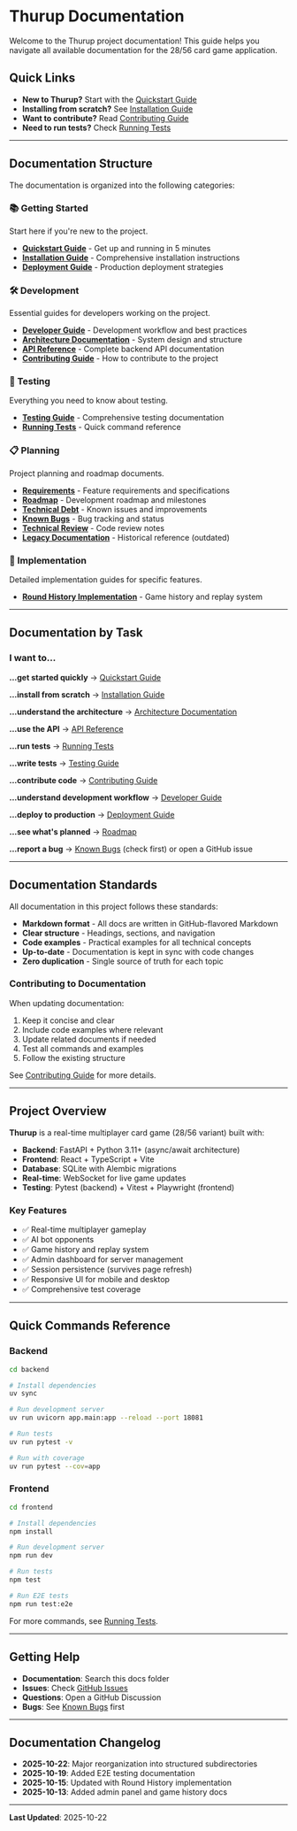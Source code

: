 # Thurup Documentation

Welcome to the Thurup project documentation! This guide helps you navigate all available documentation for the 28/56 card game application.

## Quick Links

- **New to Thurup?** Start with the [Quickstart Guide](./getting-started/QUICKSTART.md)
- **Installing from scratch?** See [Installation Guide](./getting-started/INSTALLATION.md)
- **Want to contribute?** Read [Contributing Guide](./development/CONTRIBUTING.md)
- **Need to run tests?** Check [Running Tests](./testing/RUNNING_TESTS.md)

---

## Documentation Structure

The documentation is organized into the following categories:

### 📚 Getting Started

Start here if you're new to the project.

- **[Quickstart Guide](./getting-started/QUICKSTART.md)** - Get up and running in 5 minutes
- **[Installation Guide](./getting-started/INSTALLATION.md)** - Comprehensive installation instructions
- **[Deployment Guide](./getting-started/DEPLOYMENT.md)** - Production deployment strategies

### 🛠️ Development

Essential guides for developers working on the project.

- **[Developer Guide](./development/DEVELOPER_GUIDE.md)** - Development workflow and best practices
- **[Architecture Documentation](./development/ARCHITECTURE.md)** - System design and structure
- **[API Reference](./development/API_REFERENCE.md)** - Complete backend API documentation
- **[Contributing Guide](./development/CONTRIBUTING.md)** - How to contribute to the project

### 🧪 Testing

Everything you need to know about testing.

- **[Testing Guide](./testing/TESTING_GUIDE.md)** - Comprehensive testing documentation
- **[Running Tests](./testing/RUNNING_TESTS.md)** - Quick command reference

### 📋 Planning

Project planning and roadmap documents.

- **[Requirements](./planning/REQUIREMENTS.md)** - Feature requirements and specifications
- **[Roadmap](./planning/ROADMAP.md)** - Development roadmap and milestones
- **[Technical Debt](./planning/TECHNICAL_DEBT_TODO.md)** - Known issues and improvements
- **[Known Bugs](./planning/KNOWN_BUGS.md)** - Bug tracking and status
- **[Technical Review](./planning/TECHNICAL_REVIEW.md)** - Code review notes
- **[Legacy Documentation](./planning/CLAUDE_LEGACY.md)** - Historical reference (outdated)

### 🔧 Implementation

Detailed implementation guides for specific features.

- **[Round History Implementation](./implementation/ROUND_HISTORY_IMPLEMENTATION.md)** - Game history and replay system

---

## Documentation by Task

### I want to...

**...get started quickly**
→ [Quickstart Guide](./getting-started/QUICKSTART.md)

**...install from scratch**
→ [Installation Guide](./getting-started/INSTALLATION.md)

**...understand the architecture**
→ [Architecture Documentation](./development/ARCHITECTURE.md)

**...use the API**
→ [API Reference](./development/API_REFERENCE.md)

**...run tests**
→ [Running Tests](./testing/RUNNING_TESTS.md)

**...write tests**
→ [Testing Guide](./testing/TESTING_GUIDE.md)

**...contribute code**
→ [Contributing Guide](./development/CONTRIBUTING.md)

**...understand development workflow**
→ [Developer Guide](./development/DEVELOPER_GUIDE.md)

**...deploy to production**
→ [Deployment Guide](./getting-started/DEPLOYMENT.md)

**...see what's planned**
→ [Roadmap](./planning/ROADMAP.md)

**...report a bug**
→ [Known Bugs](./planning/KNOWN_BUGS.md) (check first) or open a GitHub issue

---

## Documentation Standards

All documentation in this project follows these standards:

- **Markdown format** - All docs are written in GitHub-flavored Markdown
- **Clear structure** - Headings, sections, and navigation
- **Code examples** - Practical examples for all technical concepts
- **Up-to-date** - Documentation is kept in sync with code changes
- **Zero duplication** - Single source of truth for each topic

### Contributing to Documentation

When updating documentation:

1. Keep it concise and clear
2. Include code examples where relevant
3. Update related documents if needed
4. Test all commands and examples
5. Follow the existing structure

See [Contributing Guide](./development/CONTRIBUTING.md) for more details.

---

## Project Overview

**Thurup** is a real-time multiplayer card game (28/56 variant) built with:

- **Backend**: FastAPI + Python 3.11+ (async/await architecture)
- **Frontend**: React + TypeScript + Vite
- **Database**: SQLite with Alembic migrations
- **Real-time**: WebSocket for live game updates
- **Testing**: Pytest (backend) + Vitest + Playwright (frontend)

### Key Features

- ✅ Real-time multiplayer gameplay
- ✅ AI bot opponents
- ✅ Game history and replay system
- ✅ Admin dashboard for server management
- ✅ Session persistence (survives page refresh)
- ✅ Responsive UI for mobile and desktop
- ✅ Comprehensive test coverage

---

## Quick Commands Reference

### Backend

```bash
cd backend

# Install dependencies
uv sync

# Run development server
uv run uvicorn app.main:app --reload --port 18081

# Run tests
uv run pytest -v

# Run with coverage
uv run pytest --cov=app
```

### Frontend

```bash
cd frontend

# Install dependencies
npm install

# Run development server
npm run dev

# Run tests
npm test

# Run E2E tests
npm run test:e2e
```

For more commands, see [Running Tests](./testing/RUNNING_TESTS.md).

---

## Getting Help

- **Documentation**: Search this docs folder
- **Issues**: Check [GitHub Issues](https://github.com/yourusername/thurup/issues)
- **Questions**: Open a GitHub Discussion
- **Bugs**: See [Known Bugs](./planning/KNOWN_BUGS.md) first

---

## Documentation Changelog

- **2025-10-22**: Major reorganization into structured subdirectories
- **2025-10-19**: Added E2E testing documentation
- **2025-10-15**: Updated with Round History implementation
- **2025-10-13**: Added admin panel and game history docs

---

**Last Updated**: 2025-10-22

